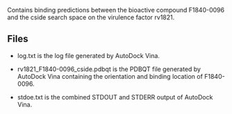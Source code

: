 Contains binding predictions between the bioactive compound F1840-0096 and the cside search space on the virulence factor rv1821.

## Files

- log.txt is the log file generated by AutoDock Vina.

- rv1821_F1840-0096_cside.pdbqt is the PDBQT file generated by AutoDock Vina containing the orientation and binding location of F1840-0096.

- stdoe.txt is the combined STDOUT and STDERR output of AutoDock Vina.

